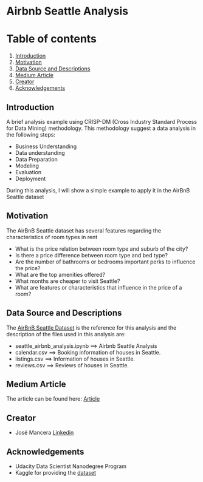 # Airbnb Seattle Analysis

# Table of contents
1. [Introduction](#introduction)
2. [Motivation](#motivation)
3. [Data Source and Descriptions](#data)
4. [Medium Article](#article)
5. [Creator](#author)
6. [Acknowledgements](#ack)


## Introduction <a name="introduction"></a>

A brief analysis example using CRISP-DM (Cross Industry Standard Process for Data Mining) 
methodology. This methodology suggest a data analysis in the following steps:

* Business Understanding
* Data understanding
* Data Preparation
* Modeling
* Evaluation
* Deployment

During this analysis, I will show a simple example to apply it in the AirBnB Seattle dataset

## Motivation <a name="motivation"></a>
The AirBnB Seattle dataset has several features regarding the characteristics of room types in rent

* What is the price relation between room type and suburb of the city?
* Is there a price difference between room type and bed type?
* Are the number of bathrooms or bedrooms important perks to influence the price?
* What are the top amenities offered?
* What months are cheaper to visit Seattle?
* What are features or characteristics that influence in the price of a room?

## Data Source and Descriptions <a name="data"></a>
The [AirBnB Seattle Dataset](https://www.kaggle.com/airbnb/seattle/data) is the reference for this analysis
and the description of the files used in this analysis are:

* seattle_airbnb_analysis.ipynb ==> Airbnb Seattle Analysis
* calendar.csv ==> Booking information of houses in Seattle.
* listings.csv ==> Information of houses in Seattle.
* reviews.csv ==> Reviews of houses in Seattle.

## Medium Article <a name="article"></a>
The article can be found here:
[Article](https://medium.com/@jose0628/sea-2fe2b5cb49d)

## Creator <a name="author"></a>
* José Mancera [Linkedin](https://www.linkedin.com/in/jose0628/)

## Acknowledgements <a name="ack"></a>
* Udacity Data Scientist Nanodegree Program
* Kaggle for providing the [dataset](https://www.kaggle.com/airbnb/seattle/data)

